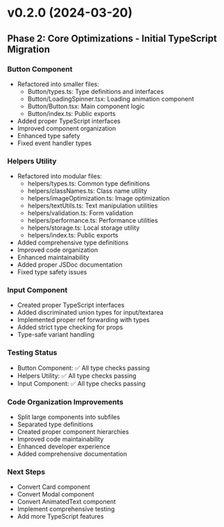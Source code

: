 # v0.2.0 (2024-03-20)

## Phase 2: Core Optimizations - Initial TypeScript Migration

### Button Component
- Refactored into smaller files:
  * Button/types.ts: Type definitions and interfaces
  * Button/LoadingSpinner.tsx: Loading animation component
  * Button/Button.tsx: Main component logic
  * Button/index.ts: Public exports
- Added proper TypeScript interfaces
- Improved component organization
- Enhanced type safety
- Fixed event handler types

### Helpers Utility
- Refactored into modular files:
  * helpers/types.ts: Common type definitions
  * helpers/classNames.ts: Class name utility
  * helpers/imageOptimization.ts: Image optimization
  * helpers/textUtils.ts: Text manipulation utilities
  * helpers/validation.ts: Form validation
  * helpers/performance.ts: Performance utilities
  * helpers/storage.ts: Local storage utility
  * helpers/index.ts: Public exports
- Added comprehensive type definitions
- Improved code organization
- Enhanced maintainability
- Added proper JSDoc documentation
- Fixed type safety issues

### Input Component
- Created proper TypeScript interfaces
- Added discriminated union types for input/textarea
- Implemented proper ref forwarding with types
- Added strict type checking for props
- Type-safe variant handling

### Testing Status
- Button Component: ✅ All type checks passing
- Helpers Utility: ✅ All type checks passing
- Input Component: ✅ All type checks passing

### Code Organization Improvements
- Split large components into subfiles
- Separated type definitions
- Created proper component hierarchies
- Improved code maintainability
- Enhanced developer experience
- Added comprehensive documentation

### Next Steps
- Convert Card component
- Convert Modal component
- Convert AnimatedText component
- Implement comprehensive testing
- Add more TypeScript features
